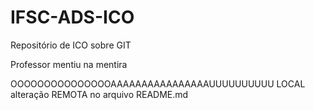 # IFSC-ADS-ICO
Repositório de ICO sobre GIT

Professor mentiu na mentira

OOOOOOOOOOOOOOOAAAAAAAAAAAAAAAAUUUUUUUUUU LOCAL
alteração REMOTA no arquivo README.md

